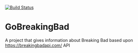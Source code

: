 [![Build Status](https://travis-ci.com/durlabhcodes/GoBreakingBad.svg?branch=master)](https://travis-ci.com/durlabhcodes/GoBreakingBad)
# GoBreakingBad
A project that gives information about Breaking Bad based upon https://breakingbadapi.com/ API
